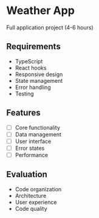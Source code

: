 # Weather App

Full application project (4-6 hours)

## Requirements
- TypeScript
- React hooks
- Responsive design
- State management
- Error handling
- Testing

## Features
- [ ] Core functionality
- [ ] Data management
- [ ] User interface
- [ ] Error states
- [ ] Performance

## Evaluation
- Code organization
- Architecture
- User experience
- Code quality
